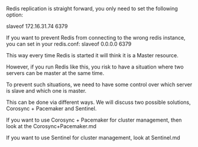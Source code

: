 Redis replication is straight forward, you only need to set the following option:

 slaveof 172.16.31.74 6379

If you want to prevent Redis from connecting to the wrong redis instance, you can set in your redis.conf: 
 slaveof 0.0.0.0 6379

This way every time Redis is started it will think it is a Master resource. 

However, if you run Redis like this, you risk to have a situation where two servers can be master at the same time.

To prevent such situations, we need to have some control over which server is slave and which one is master.

This can be done via different ways. We will discuss two possible solutions, Corosync + Pacemaker and Sentinel.

If you want to use Corosync + Pacemaker for cluster management, then look at the Corosync+Pacemaker.md

If you want to use Sentinel for cluster management, look at Sentinel.md
